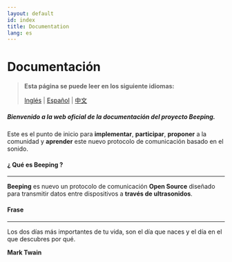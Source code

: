 ```yaml
---
layout: default
id: index
title: Documentation
lang: es
---
```


# Documentación

> **Esta página se puede leer en los siguiente idiomas:**
>  
> [Inglés](/beeping/index.html) | [Español](/beeping/es/index.html) | [中文](/beeping/zh-CN/index.html)

##### Bienvenido a la web oficial de la documentación del proyecto Beeping.

Este es el punto de inicio para **implementar**, **participar**, **proponer** a la comunidad y **aprender** este nuevo protocolo de comunicación basado en el sonido.

#### ¿ Qué es Beeping ?

---

**Beeping** es nuevo un protocolo de comunicación **Open Source** diseñado para transmitir datos entre dispositivos a **través de ultrasonidos**.

#### Frase

---

Los dos días más importantes de tu vida, son el día que naces y el día en el que descubres por qué.

**Mark Twain**
